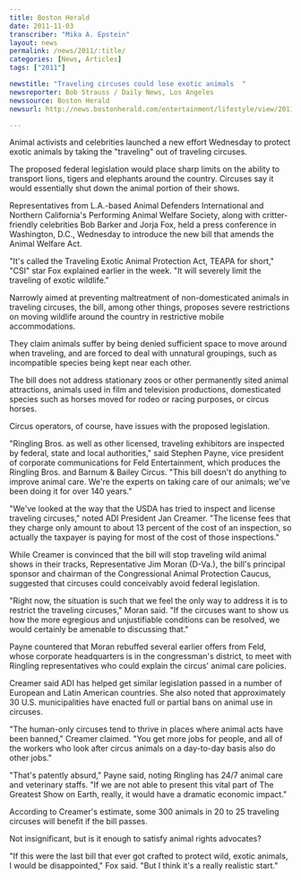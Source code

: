 ```yaml
---
title: Boston Herald
date: 2011-11-03
transcriber: "Mika A. Epstein"
layout: news
permalink: /news/2011/:title/
categories: [News, Articles]
tags: ["2011"]

newstitle: "Traveling circuses could lose exotic animals  "
newsreporter: Bob Strauss / Daily News, Los Angeles
newssource: Boston Herald
newsurl: http://news.bostonherald.com/entertainment/lifestyle/view/20111103traveling_circuses_could_lose_exotic_animals/

---
```


Animal activists and celebrities launched a new effort Wednesday to protect exotic animals by taking the "traveling" out of traveling circuses.

The proposed federal legislation would place sharp limits on the ability to transport lions, tigers and elephants around the country. Circuses say it would essentially shut down the animal portion of their shows.

Representatives from L.A.-based Animal Defenders International and Northern California's Performing Animal Welfare Society, along with critter-friendly celebrities Bob Barker and Jorja Fox, held a press conference in Washington, D.C., Wednesday to introduce the new bill that amends the Animal Welfare Act.

"It's called the Traveling Exotic Animal Protection Act, TEAPA for short," "CSI" star Fox explained earlier in the week. "It will severely limit the traveling of exotic wildlife."

Narrowly aimed at preventing maltreatment of non-domesticated animals in traveling circuses, the bill, among other things, proposes severe restrictions on moving wildlife around the country in restrictive mobile accommodations.

They claim animals suffer by being denied sufficient space to move around when traveling, and are forced to deal with unnatural groupings, such as incompatible species being kept near each other.

The bill does not address stationary zoos or other permanently sited animal attractions, animals used in film and television productions, domesticated species such as horses moved for rodeo or racing purposes, or circus horses.

Circus operators, of course, have issues with the proposed legislation.

"Ringling Bros. as well as other licensed, traveling exhibitors are inspected by federal, state and local authorities," said Stephen Payne, vice president of corporate communications for Feld Entertainment, which produces the Ringling Bros. and Barnum & Bailey Circus. "This bill doesn't do anything to improve animal care. We're the experts on taking care of our animals; we've been doing it for over 140 years."

"We've looked at the way that the USDA has tried to inspect and license traveling circuses," noted ADI President Jan Creamer. "The license fees that they charge only amount to about 13 percent of the cost of an inspection, so actually the taxpayer is paying for most of the cost of those inspections."

While Creamer is convinced that the bill will stop traveling wild animal shows in their tracks, Representative Jim Moran (D-Va.), the bill's principal sponsor and chairman of the Congressional Animal Protection Caucus, suggested that circuses could conceivably avoid federal legislation.

"Right now, the situation is such that we feel the only way to address it is to restrict the traveling circuses," Moran said. "If the circuses want to show us how the more egregious and unjustifiable conditions can be resolved, we would certainly be amenable to discussing that."

Payne countered that Moran rebuffed several earlier offers from Feld, whose corporate headquarters is in the congressman's district, to meet with Ringling representatives who could explain the circus' animal care policies.

Creamer said ADI has helped get similar legislation passed in a number of European and Latin American countries. She also noted that approximately 30 U.S. municipalities have enacted full or partial bans on animal use in circuses.

"The human-only circuses tend to thrive in places where animal acts have been banned," Creamer claimed. "You get more jobs for people, and all of the workers who look after circus animals on a day-to-day basis also do other jobs."

"That's patently absurd," Payne said, noting Ringling has 24/7 animal care and veterinary staffs. "If we are not able to present this vital part of The Greatest Show on Earth, really, it would have a dramatic economic impact."

According to Creamer's estimate, some 300 animals in 20 to 25 traveling circuses will benefit if the bill passes.

Not insignificant, but is it enough to satisfy animal rights advocates?

"If this were the last bill that ever got crafted to protect wild, exotic animals, I would be disappointed," Fox said. "But I think it's a really realistic start."
